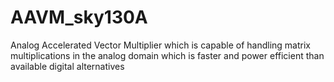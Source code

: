 # AAVM_sky130A
Analog Accelerated Vector Multiplier which is capable of handling matrix multiplications in the analog domain which is faster and power efficient than available digital alternatives
